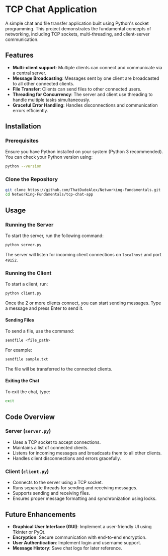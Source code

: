 # TCP Chat Application

A simple chat and file transfer application built using Python's socket programming. This project demonstrates the fundamental concepts of networking, including TCP sockets, multi-threading, and client-server communication.

## Features

- **Multi-client support**: Multiple clients can connect and communicate via a central server.
- **Message Broadcasting**: Messages sent by one client are broadcasted to all other connected clients.
- **File Transfer**: Clients can send files to other connected users.
- **Threading for Concurrency**: The server and client use threading to handle multiple tasks simultaneously.
- **Graceful Error Handling**: Handles disconnections and communication errors efficiently.

## Installation

### Prerequisites
Ensure you have Python installed on your system (Python 3 recommended). You can check your Python version using:

```sh
python --version
```

### Clone the Repository

```sh
git clone https://github.com/ThatDudeAlex/Networking-Fundamentals.git
cd Networking-Fundamentals/tcp-chat-app
```

## Usage

### Running the Server
To start the server, run the following command:

```sh
python server.py
```

The server will listen for incoming client connections on `localhost` and port `49152`.

### Running the Client
To start a client, run:

```sh
python client.py
```

Once the 2 or more clients connect, you can start sending messages. Type a message and press Enter to send it.

#### Sending Files
To send a file, use the command:

```sh
sendfile <file_path>
```

For example:

```sh
sendfile sample.txt
```

The file will be transferred to the connected clients.

#### Exiting the Chat
To exit the chat, type:

```sh
exit
```

## Code Overview

### Server (`server.py`)
- Uses a TCP socket to accept connections.
- Maintains a list of connected clients.
- Listens for incoming messages and broadcasts them to all other clients.
- Handles client disconnections and errors gracefully.

### Client (`client.py`)
- Connects to the server using a TCP socket.
- Runs separate threads for sending and receiving messages.
- Supports sending and receiving files.
- Ensures proper message formatting and synchronization using locks.

## Future Enhancements
- **Graphical User Interface (GUI)**: Implement a user-friendly UI using Tkinter or PyQt.
- **Encryption**: Secure communication with end-to-end encryption.
- **User Authentication**: Implement login and username support.
- **Message History**: Save chat logs for later reference.

